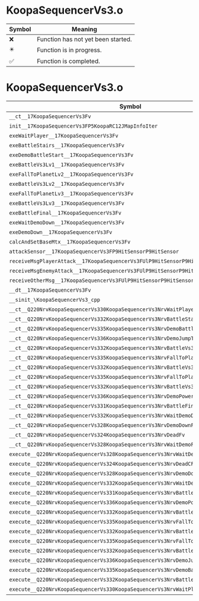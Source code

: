 # KoopaSequencerVs3.o
| Symbol | Meaning 
| ------------- | ------------- 
| :x: | Function has not yet been started. 
| :eight_pointed_black_star: | Function is in progress. 
| :white_check_mark: | Function is completed. 


# KoopaSequencerVs3.o
| Symbol | Decompiled? |
| ------------- | ------------- |
| `__ct__17KoopaSequencerVs3Fv` | :x: |
| `init__17KoopaSequencerVs3FP5KoopaRC12JMapInfoIter` | :x: |
| `exeWaitPlayer__17KoopaSequencerVs3Fv` | :x: |
| `exeBattleStairs__17KoopaSequencerVs3Fv` | :x: |
| `exeDemoBattleStart__17KoopaSequencerVs3Fv` | :x: |
| `exeBattleVs3Lv1__17KoopaSequencerVs3Fv` | :x: |
| `exeFallToPlanetLv2__17KoopaSequencerVs3Fv` | :x: |
| `exeBattleVs3Lv2__17KoopaSequencerVs3Fv` | :x: |
| `exeFallToPlanetLv3__17KoopaSequencerVs3Fv` | :x: |
| `exeBattleVs3Lv3__17KoopaSequencerVs3Fv` | :x: |
| `exeBattleFinal__17KoopaSequencerVs3Fv` | :x: |
| `exeWaitDemoDown__17KoopaSequencerVs3Fv` | :x: |
| `exeDemoDown__17KoopaSequencerVs3Fv` | :x: |
| `calcAndSetBaseMtx__17KoopaSequencerVs3Fv` | :x: |
| `attackSensor__17KoopaSequencerVs3FP9HitSensorP9HitSensor` | :x: |
| `receiveMsgPlayerAttack__17KoopaSequencerVs3FUlP9HitSensorP9HitSensor` | :x: |
| `receiveMsgEnemyAttack__17KoopaSequencerVs3FUlP9HitSensorP9HitSensor` | :x: |
| `receiveOtherMsg__17KoopaSequencerVs3FUlP9HitSensorP9HitSensor` | :x: |
| `__dt__17KoopaSequencerVs3Fv` | :x: |
| `__sinit_\KoopaSequencerVs3_cpp` | :x: |
| `__ct__Q220NrvKoopaSequencerVs330KoopaSequencerVs3NrvWaitPlayerFv` | :x: |
| `__ct__Q220NrvKoopaSequencerVs332KoopaSequencerVs3NrvBattleStairsFv` | :x: |
| `__ct__Q220NrvKoopaSequencerVs335KoopaSequencerVs3NrvDemoBattleStartFv` | :x: |
| `__ct__Q220NrvKoopaSequencerVs336KoopaSequencerVs3NrvDemoJumpToPlanetFv` | :x: |
| `__ct__Q220NrvKoopaSequencerVs332KoopaSequencerVs3NrvBattleVs3Lv1Fv` | :x: |
| `__ct__Q220NrvKoopaSequencerVs335KoopaSequencerVs3NrvFallToPlanetLv2Fv` | :x: |
| `__ct__Q220NrvKoopaSequencerVs332KoopaSequencerVs3NrvBattleVs3Lv2Fv` | :x: |
| `__ct__Q220NrvKoopaSequencerVs335KoopaSequencerVs3NrvFallToPlanetLv3Fv` | :x: |
| `__ct__Q220NrvKoopaSequencerVs332KoopaSequencerVs3NrvBattleVs3Lv3Fv` | :x: |
| `__ct__Q220NrvKoopaSequencerVs336KoopaSequencerVs3NrvDemoPowerUpFinalFv` | :x: |
| `__ct__Q220NrvKoopaSequencerVs331KoopaSequencerVs3NrvBattleFinalFv` | :x: |
| `__ct__Q220NrvKoopaSequencerVs332KoopaSequencerVs3NrvWaitDemoDownFv` | :x: |
| `__ct__Q220NrvKoopaSequencerVs328KoopaSequencerVs3NrvDemoDownFv` | :x: |
| `__ct__Q220NrvKoopaSequencerVs324KoopaSequencerVs3NrvDeadFv` | :x: |
| `__ct__Q220NrvKoopaSequencerVs328KoopaSequencerVs3NrvWaitDemoFv` | :x: |
| `execute__Q220NrvKoopaSequencerVs328KoopaSequencerVs3NrvWaitDemoCFP5Spine` | :x: |
| `execute__Q220NrvKoopaSequencerVs324KoopaSequencerVs3NrvDeadCFP5Spine` | :x: |
| `execute__Q220NrvKoopaSequencerVs328KoopaSequencerVs3NrvDemoDownCFP5Spine` | :x: |
| `execute__Q220NrvKoopaSequencerVs332KoopaSequencerVs3NrvWaitDemoDownCFP5Spine` | :x: |
| `execute__Q220NrvKoopaSequencerVs331KoopaSequencerVs3NrvBattleFinalCFP5Spine` | :x: |
| `execute__Q220NrvKoopaSequencerVs336KoopaSequencerVs3NrvDemoPowerUpFinalCFP5Spine` | :x: |
| `execute__Q220NrvKoopaSequencerVs332KoopaSequencerVs3NrvBattleVs3Lv3CFP5Spine` | :x: |
| `execute__Q220NrvKoopaSequencerVs335KoopaSequencerVs3NrvFallToPlanetLv3CFP5Spine` | :x: |
| `execute__Q220NrvKoopaSequencerVs332KoopaSequencerVs3NrvBattleVs3Lv2CFP5Spine` | :x: |
| `execute__Q220NrvKoopaSequencerVs335KoopaSequencerVs3NrvFallToPlanetLv2CFP5Spine` | :x: |
| `execute__Q220NrvKoopaSequencerVs332KoopaSequencerVs3NrvBattleVs3Lv1CFP5Spine` | :x: |
| `execute__Q220NrvKoopaSequencerVs336KoopaSequencerVs3NrvDemoJumpToPlanetCFP5Spine` | :x: |
| `execute__Q220NrvKoopaSequencerVs335KoopaSequencerVs3NrvDemoBattleStartCFP5Spine` | :x: |
| `execute__Q220NrvKoopaSequencerVs332KoopaSequencerVs3NrvBattleStairsCFP5Spine` | :x: |
| `execute__Q220NrvKoopaSequencerVs330KoopaSequencerVs3NrvWaitPlayerCFP5Spine` | :x: |

